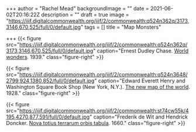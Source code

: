 +++
author = "Rachel Mead"
backgroundImage = ""
date = 2021-06-02T20:16:22Z
description = ""
draft = true
image = "https://iiif.digitalcommonwealth.org/iiif/2/commonwealth:q524n362q/3173,3146,670,525/full/0/default.jpg"
tags = []
title = "Map Monsters"

+++
{{< figure src="https://iiif.digitalcommonwealth.org/iiif/2/commonwealth:q524n362q/3173,3146,670,525/full/0/default.jpg" caption="Ernest Dudley Chase. [World wonders](https://collections.leventhalmap.org/search/commonwealth:q524n361f). 1939." class="figure-right" >}}

{{< figure src="https://iiif.digitalcommonwealth.org/iiif/2/commonwealth:q524n3648/2799,924,1380,852/full/0/default.jpg" caption="Edward Everett Henry and Washington Square Book Shop (New York, N.Y.). [The new map of the world](https://collections.leventhalmap.org/search/commonwealth:q524n361f). 1928." class="figure-right" >}}

{{< figure src="https://iiif.digitalcommonwealth.org/iiif/2/commonwealth:st74cw55k/4195,4270,877,591/full/0/default.jpg" caption="Frederik de Wit and Hendrick Doncker. [Nova totius terrarum orbis tabula](https://collections.leventhalmap.org/search/commonwealth:st74cw549). 1660." class="figure-right" >}}

